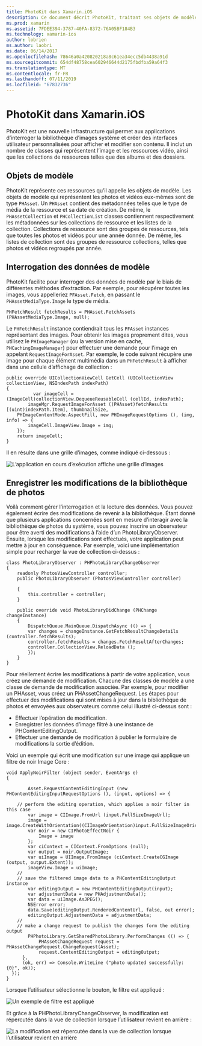 ```yaml
---
title: PhotoKit dans Xamarin.iOS
description: Ce document décrit PhotoKit, traitant ses objets de modèle, comment interroger des données de modèle et l’enregistrement des modifications apportées à la bibliothèque de photos.
ms.prod: xamarin
ms.assetid: 7FDEE394-3787-40FA-8372-76A05BF184B3
ms.technology: xamarin-ios
author: lobrien
ms.author: laobri
ms.date: 06/14/2017
ms.openlocfilehash: 78646a0a420820218a8c61ea34ecc5db4438a91d
ms.sourcegitcommit: 654df48758cea602946644d2175fbdfba59a64f3
ms.translationtype: MT
ms.contentlocale: fr-FR
ms.lasthandoff: 07/11/2019
ms.locfileid: "67832736"
---
```

# <a name="photokit-in-xamarinios"></a>PhotoKit dans Xamarin.iOS

PhotoKit est une nouvelle infrastructure qui permet aux applications d’interroger la bibliothèque d’images système et créer des interfaces utilisateur personnalisées pour afficher et modifier son contenu. Il inclut un nombre de classes qui représentent l’image et les ressources vidéo, ainsi que les collections de ressources telles que des albums et des dossiers.

## <a name="model-objects"></a>Objets de modèle

PhotoKit représente ces ressources qu’il appelle les objets de modèle. Les objets de modèle qui représentent les photos et vidéos eux-mêmes sont de type `PHAsset`. Un `PHAsset` contient des métadonnées telles que le type de média de la ressource et sa date de création.
De même, le `PHAssetCollection` et `PHCollectionList` classes contiennent respectivement les métadonnées sur les collections de ressource et les listes de la collection. Collections de ressource sont des groupes de ressources, tels que toutes les photos et vidéos pour une année donnée. De même, les listes de collection sont des groupes de ressource collections, telles que photos et vidéos regroupés par année.

## <a name="querying-model-data"></a>Interrogation des données de modèle

PhotoKit facilite pour interroger des données de modèle par le biais de différentes méthodes d’extraction. Par exemple, pour récupérer toutes les images, vous appelleriez `PFAsset.Fetch`, en passant le `PHAssetMediaType.Image` le type de média.

    PHFetchResult fetchResults = PHAsset.FetchAssets (PHAssetMediaType.Image, null);

Le `PHFetchResult` instance contiendrait tous les `PFAsset` instances représentant des images. Pour obtenir les images proprement dites, vous utilisez le `PHImageManager` (ou la version mise en cache, `PHCachingImageManager`) pour effectuer une demande pour l’image en appelant `RequestImageForAsset`. Par exemple, le code suivant récupère une image pour chaque élément multimédia dans un `PHFetchResult` à afficher dans une cellule d’affichage de collection :


    public override UICollectionViewCell GetCell (UICollectionView collectionView, NSIndexPath indexPath)
    {
              var imageCell = (ImageCell)collectionView.DequeueReusableCell (cellId, indexPath);
            imageMgr.RequestImageForAsset ((PHAsset)fetchResults [(uint)indexPath.Item], thumbnailSize,
        PHImageContentMode.AspectFill, new PHImageRequestOptions (), (img, info) => {
            imageCell.ImageView.Image = img;
        });
        return imageCell;
    }

Il en résulte dans une grille d’images, comme indiqué ci-dessous :

![](photokit-images/image4.png "L’application en cours d’exécution affiche une grille d’images")
 
## <a name="saving-changes-to-the-photo-library"></a>Enregistrer les modifications de la bibliothèque de photos

Voilà comment gérer l’interrogation et la lecture des données. Vous pouvez également écrire des modifications de revenir à la bibliothèque. Étant donné que plusieurs applications concernées sont en mesure d’interagir avec la bibliothèque de photos du système, vous pouvez inscrire un observateur pour être averti des modifications à l’aide d’un PhotoLibraryObserver. Ensuite, lorsque les modifications sont effectués, votre application peut mettre à jour en conséquence. Par exemple, voici une implémentation simple pour recharger la vue de collection ci-dessus :

    class PhotoLibraryObserver : PHPhotoLibraryChangeObserver
    {
        readonly PhotosViewController controller;
        public PhotoLibraryObserver (PhotosViewController controller)
        
        {
            this.controller = controller;
        }
    
        public override void PhotoLibraryDidChange (PHChange changeInstance)
        {
            DispatchQueue.MainQueue.DispatchAsync (() => {
            var changes = changeInstance.GetFetchResultChangeDetails (controller.fetchResults);
            controller.fetchResults = changes.FetchResultAfterChanges;
            controller.CollectionView.ReloadData ();
            });
        }
    }
    
Pour réellement écrire les modifications à partir de votre application, vous créez une demande de modification. Chacune des classes de modèle a une classe de demande de modification associée. Par exemple, pour modifier un PHAsset, vous créez un PHAssetChangeRequest. Les étapes pour effectuer des modifications qui sont mises à jour dans la bibliothèque de photos et envoyées aux observateurs comme celui illustré ci-dessus sont :

- Effectuer l’opération de modification.
- Enregistrer les données d’image filtré à une instance de PHContentEditingOutput.
- Effectuer une demande de modification à publier le formulaire de modifications la sortie d’édition.

Voici un exemple qui écrit une modification sur une image qui applique un filtre de noir Image Core :

    void ApplyNoirFilter (object sender, EventArgs e)
    {
            
            Asset.RequestContentEditingInput (new PHContentEditingInputRequestOptions (), (input, options) => {
            
        // perform the editing operation, which applies a noir filter in this case
            var image = CIImage.FromUrl (input.FullSizeImageUrl);
            image = image.CreateWithOrientation((CIImageOrientation)input.FullSizeImageOrientation);
            var noir = new CIPhotoEffectNoir {
                Image = image
            };
            var ciContext = CIContext.FromOptions (null);
            var output = noir.OutputImage;
            var uiImage = UIImage.FromImage (ciContext.CreateCGImage (output, output.Extent));
            imageView.Image = uiImage;
        //
        // save the filtered image data to a PHContentEditingOutput instance
            var editingOutput = new PHContentEditingOutput(input);
            var adjustmentData = new PHAdjustmentData();
            var data = uiImage.AsJPEG();
            NSError error;
            data.Save(editingOutput.RenderedContentUrl, false, out error);
            editingOutput.AdjustmentData = adjustmentData;
        //
        // make a change request to publish the changes form the editing output
            PHPhotoLibrary.GetSharedPhotoLibrary.PerformChanges (() => {
                PHAssetChangeRequest request = PHAssetChangeRequest.ChangeRequest(Asset);
                request.ContentEditingOutput = editingOutput;
          },
          (ok, err) => Console.WriteLine ("photo updated successfully: {0}", ok));
      });
    }
    
Lorsque l’utilisateur sélectionne le bouton, le filtre est appliqué :

![](photokit-images/image5.png "Un exemple de filtre est appliqué")
 
Et grâce à la PHPhotoLibraryChangeObserver, la modification est répercutée dans la vue de collection lorsque l’utilisateur revient en arrière :

![](photokit-images/image6.png "La modification est répercutée dans la vue de collection lorsque l’utilisateur revient en arrière")
